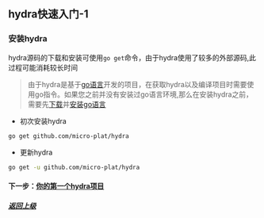 ## hydra快速入门-1

### 安装hydra

hydra源码的下载和安装可使用`go get`命令，由于hydra使用了较多的外部源码,此过程可能消耗较长时间

>由于hydra是基于[go语言](https://github.com/golang/go "golang")开发的项目，在获取hydra以及编译项目时需要使用go指令。如果您之前并没有安装过go语言环境,那么在安装hydra之前，需要先[下载](https://golang.google.cn/dl/ "golang download")并[安装go语言](http://www.runoob.com/go/go-environment.html "golang install")

* 初次安装hydra

```sh
go get github.com/micro-plat/hydra
```

* 更新hydra

```sh
go get -u github.com/micro-plat/hydra
```

#### 下一步：[你的第一个hydra项目](https://github.com/micro-plat/hydra/blob/master/manual/quickstart/2.first_project.md)

##### [返回上级](https://github.com/micro-plat/hydra/blob/master/README_New.md)